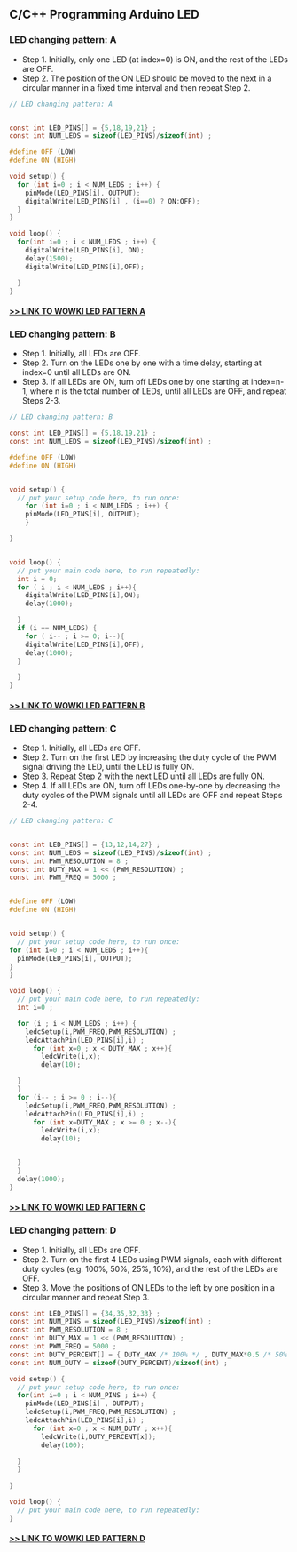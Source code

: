 ## C/C++ Programming Arduino LED

### LED changing pattern: A

- Step 1. Initially, only one LED (at index=0) is ON, and the rest of the LEDs are OFF.
- Step 2. The position of the ON LED should be moved to the next in a circular manner in a fixed time interval and then repeat Step 2.

```c
// LED changing pattern: A


const int LED_PINS[] = {5,18,19,21} ;
const int NUM_LEDS = sizeof(LED_PINS)/sizeof(int) ; 

#define OFF (LOW) 
#define ON (HIGH)

void setup() { 
  for (int i=0 ; i < NUM_LEDS ; i++) {
    pinMode(LED_PINS[i], OUTPUT);
    digitalWrite(LED_PINS[i] , (i==0) ? ON:OFF);
  }
}

void loop() {
  for(int i=0 ; i < NUM_LEDS ; i++) {
    digitalWrite(LED_PINS[i], ON);
    delay(1500);
    digitalWrite(LED_PINS[i],OFF);

  }
}
```

#### [>> LINK TO WOWKI LED PATTERN A ](https://wokwi.com/projects/342306307751019090)

### LED changing pattern: B

- Step 1. Initially, all LEDs are OFF.
- Step 2. Turn on the LEDs one by one with a time delay, starting at index=0 until all LEDs are ON.
- Step 3. If all LEDs are ON, turn off LEDs one by one starting at index=n-1,  where n is the total number of LEDs, until all LEDs are OFF, and repeat Steps 2-3.

```c
// LED changing pattern: B

const int LED_PINS[] = {5,18,19,21} ;
const int NUM_LEDS = sizeof(LED_PINS)/sizeof(int) ; 

#define OFF (LOW) 
#define ON (HIGH)


void setup() {
  // put your setup code here, to run once:
    for (int i=0 ; i < NUM_LEDS ; i++) {
    pinMode(LED_PINS[i], OUTPUT);
    }

}


void loop() {
  // put your main code here, to run repeatedly:
  int i = 0;
  for ( i ; i < NUM_LEDS ; i++){
    digitalWrite(LED_PINS[i],ON);
    delay(1000);

  }
  if (i == NUM_LEDS) {
    for ( i-- ; i >= 0; i--){
    digitalWrite(LED_PINS[i],OFF);
    delay(1000);
  }

  }
}
```

#### [>> LINK TO WOWKI LED PATTERN B ](https://wokwi.com/projects/342306546684789330)

### LED changing pattern: C

- Step 1. Initially, all LEDs are OFF.
- Step 2. Turn on the first LED by increasing the duty cycle of the PWM signal driving the LED, until the LED is fully ON.
- Step 3. Repeat Step 2 with the next LED until all LEDs are fully ON.
- Step 4. If all LEDs are ON, turn off LEDs one-by-one by decreasing the duty cycles of the PWM signals until all LEDs are OFF and repeat Steps 2-4.
```c
// LED changing pattern: C


const int LED_PINS[] = {13,12,14,27} ;
const int NUM_LEDS = sizeof(LED_PINS)/sizeof(int) ; 
const int PWM_RESOLUTION = 8 ;
const int DUTY_MAX = 1 << (PWM_RESOLUTION) ;
const int PWM_FREQ = 5000 ;


#define OFF (LOW) 
#define ON (HIGH)


void setup() {
  // put your setup code here, to run once:
for (int i=0 ; i < NUM_LEDS ; i++){
  pinMode(LED_PINS[i], OUTPUT);
}
}

void loop() {
  // put your main code here, to run repeatedly:  
  int i=0 ;

  for (i ; i < NUM_LEDS ; i++) {
    ledcSetup(i,PWM_FREQ,PWM_RESOLUTION) ;
    ledcAttachPin(LED_PINS[i],i) ;
      for (int x=0 ; x < DUTY_MAX ; x++){
        ledcWrite(i,x);
        delay(10);

  }
  }
  for (i-- ; i >= 0 ; i--){
    ledcSetup(i,PWM_FREQ,PWM_RESOLUTION) ;
    ledcAttachPin(LED_PINS[i],i) ;
      for (int x=DUTY_MAX ; x >= 0 ; x--){
        ledcWrite(i,x);
        delay(10);


  }
  }
  delay(1000);
}
```
#### [>> LINK TO WOWKI LED PATTERN C ](https://wokwi.com/projects/342308250134250066)

### LED changing pattern: D

- Step 1. Initially, all LEDs are OFF.
- Step 2. Turn on the first 4 LEDs using PWM signals, each with different duty cycles (e.g. 100%, 50%, 25%, 10%), and the rest of the LEDs are OFF.
- Step 3. Move the positions of ON LEDs to the left by one position in a circular manner and repeat Step 3.

```c
const int LED_PINS[] = {34,35,32,33} ;
const int NUM_PINS = sizeof(LED_PINS)/sizeof(int) ;
const int PWM_RESOLUTION = 8 ;
const int DUTY_MAX = 1 << (PWM_RESOLUTION) ;
const int PWM_FREQ = 5000 ;
const int DUTY_PERCENT[] = { DUTY_MAX /* 100% */ , DUTY_MAX*0.5 /* 50% */ , DUTY_MAX*0.25 /* 25% */, DUTY_MAX*0.1 /* 10% */ } ;
const int NUM_DUTY = sizeof(DUTY_PERCENT)/sizeof(int) ;

void setup() {
  // put your setup code here, to run once:
  for(int i=0 ; i < NUM_PINS ; i++) {
    pinMode(LED_PINS[i] , OUTPUT);
    ledcSetup(i,PWM_FREQ,PWM_RESOLUTION) ;
    ledcAttachPin(LED_PINS[i],i) ;
      for (int x=0 ; x < NUM_DUTY ; x++){
        ledcWrite(i,DUTY_PERCENT[x]);
        delay(100);

  }
  }
  
}

void loop() {
  // put your main code here, to run repeatedly:
}

```

#### [>> LINK TO WOWKI LED PATTERN D ](https://wokwi.com/projects/342313318328828498)





